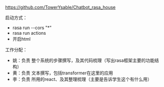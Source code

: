 https://github.com/TowerYsable/Chatbot_rasa_house



启动方式：

- rasa run --cors "*"
- rasa run actions
- 开启html



工作分配：

- 姚：负责 整个系统的步骤撰写，及其代码梳理（写出rasa框架主要的功能结构）
- 黄：负责 文本撰写，包括transformer在这里的应用
- 李：负责 所用的react、及其整理梳理（主要是告诉学生这个有什么用）